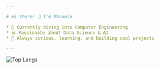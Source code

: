 ```yaml
---

# Hi there! 👋 I'm Manuela

* 🌱 Currently diving into Computer Engineering
* 📊 Passionate about Data Science & AI
* 🚀 Always curious, learning, and building cool projects

---
```

![Top Langs](https://github-readme-stats.vercel.app/api/top-langs/?username=seu-username&layout=compact&theme=radical)

